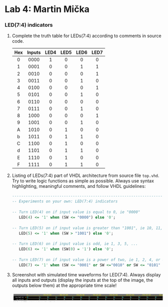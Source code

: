 # Lab 4: Martin Mička
### LED(7:4) indicators

1. Complete the truth table for LEDs(7:4) according to comments in source code.

   | **Hex** | **Inputs** | **LED4** | **LED5** | **LED6** | **LED7** |
   | :-: | :-: | :-: | :-: | :-: | :-: |
   | 0 | 0000 | 1 | 0 | 0 | 0 |
   | 1 | 0001 | 0 | 0 | 1 | 1 |
   | 2 | 0010 | 0 | 0 | 0 | 1 |
   | 3 | 0011 | 0 | 0 | 1 | 0 |
   | 4 | 0100 | 0 | 0 | 0 | 1 |
   | 5 | 0101 | 0 | 0 | 1 | 0 |
   | 6 | 0110 | 0 | 0 | 0 | 0 |
   | 7 | 0111 | 0 | 0 | 1 | 0 |
   | 8 | 1000 | 0 | 0 | 0 | 1 |
   | 9 | 1001 | 0 | 0 | 1 | 0 |
   | A | 1010 | 0 | 1 | 0 | 0 |
   | b | 1011 | 0 | 1 | 1 | 0 |
   | C | 1100 | 0 | 1 | 0 | 0 |
   | d | 1101 | 0 | 1 | 1 | 0 |
   | E | 1110 | 0 | 1 | 0 | 0 |
   | F | 1111 | 0 | 1 | 1 | 0 |

2. Listing of LEDs(7:4) part of VHDL architecture from source file `top.vhd`. Try to write logic functions as simple as possible. Always use syntax highlighting, meaningful comments, and follow VHDL guidelines:

   ```vhdl
   --------------------------------------------------------------------
   -- Experiments on your own: LED(7:4) indicators

   -- Turn LED(4) on if input value is equal to 0, ie "0000"
      LED(4) <= '1' when (SW <= "0000") else '0';

   -- Turn LED(5) on if input value is greater than "1001", ie 10, 11, 12, ...
      LED(5) <= '1' when (SW > "1001") else '0';

   -- Turn LED(6) on if input value is odd, ie 1, 3, 5, ...
      LED(6) <= '1' when (SW(0) = '1') else '0';

   -- Turn LED(7) on if input value is a power of two, ie 1, 2, 4, or 8
      LED(7) <= '1' when (SW <= "0001" or SW <="0010" or SW <= "0101" or SW <= "1000") else '0';
   ```

3. Screenshot with simulated time waveforms for LED(7:4). Always display all inputs and outputs (display the inputs at the top of the image, the outputs below them) at the appropriate time scale!

   ![your figure](pictures/figure.png)
